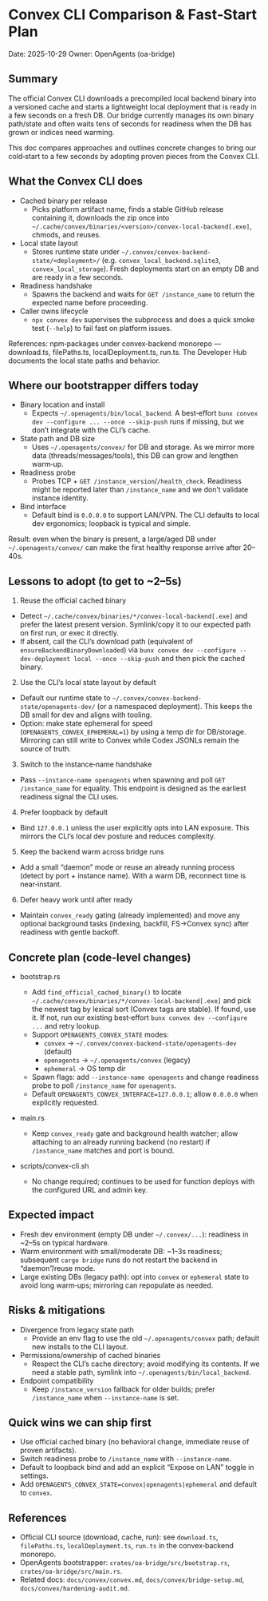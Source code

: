 # Convex CLI Comparison & Fast‑Start Plan

Date: 2025-10-29
Owner: OpenAgents (oa-bridge)

## Summary

The official Convex CLI downloads a precompiled local backend binary into a versioned cache and starts a lightweight local deployment that is ready in a few seconds on a fresh DB. Our bridge currently manages its own binary path/state and often waits tens of seconds for readiness when the DB has grown or indices need warming.

This doc compares approaches and outlines concrete changes to bring our cold‑start to a few seconds by adopting proven pieces from the Convex CLI.

## What the Convex CLI does

- Cached binary per release
  - Picks platform artifact name, finds a stable GitHub release containing it, downloads the zip once into `~/.cache/convex/binaries/<version>/convex-local-backend[.exe]`, chmods, and reuses.
- Local state layout
  - Stores runtime state under `~/.convex/convex-backend-state/<deployment>/` (e.g. `convex_local_backend.sqlite3`, `convex_local_storage`). Fresh deployments start on an empty DB and are ready in a few seconds.
- Readiness handshake
  - Spawns the backend and waits for `GET /instance_name` to return the expected name before proceeding.
- Caller owns lifecycle
  - `npx convex dev` supervises the subprocess and does a quick smoke test (`--help`) to fail fast on platform issues.

References: npm‑packages under convex‑backend monorepo — download.ts, filePaths.ts, localDeployment.ts, run.ts. The Developer Hub documents the local state paths and behavior.

## Where our bootstrapper differs today

- Binary location and install
  - Expects `~/.openagents/bin/local_backend`. A best‑effort `bunx convex dev --configure ... --once --skip-push` runs if missing, but we don’t integrate with the CLI’s cache.
- State path and DB size
  - Uses `~/.openagents/convex/` for DB and storage. As we mirror more data (threads/messages/tools), this DB can grow and lengthen warm‑up.
- Readiness probe
  - Probes TCP + `GET /instance_version`/`/health_check`. Readiness might be reported later than `/instance_name` and we don’t validate instance identity.
- Bind interface
  - Default bind is `0.0.0.0` to support LAN/VPN. The CLI defaults to local dev ergonomics; loopback is typical and simple.

Result: even when the binary is present, a large/aged DB under `~/.openagents/convex/` can make the first healthy response arrive after 20–40s.

## Lessons to adopt (to get to ~2–5s)

1) Reuse the official cached binary
- Detect `~/.cache/convex/binaries/*/convex-local-backend[.exe]` and prefer the latest present version. Symlink/copy it to our expected path on first run, or exec it directly.
- If absent, call the CLI’s download path (equivalent of `ensureBackendBinaryDownloaded`) via `bunx convex dev --configure --dev-deployment local --once --skip-push` and then pick the cached binary.

2) Use the CLI’s local state layout by default
- Default our runtime state to `~/.convex/convex-backend-state/openagents-dev/` (or a namespaced deployment). This keeps the DB small for dev and aligns with tooling.
- Option: make state ephemeral for speed (`OPENAGENTS_CONVEX_EPHEMERAL=1`) by using a temp dir for DB/storage. Mirroring can still write to Convex while Codex JSONLs remain the source of truth.

3) Switch to the instance‑name handshake
- Pass `--instance-name openagents` when spawning and poll `GET /instance_name` for equality. This endpoint is designed as the earliest readiness signal the CLI uses.

4) Prefer loopback by default
- Bind `127.0.0.1` unless the user explicitly opts into LAN exposure. This mirrors the CLI’s local dev posture and reduces complexity.

5) Keep the backend warm across bridge runs
- Add a small “daemon” mode or reuse an already running process (detect by port + instance name). With a warm DB, reconnect time is near‑instant.

6) Defer heavy work until after ready
- Maintain `convex_ready` gating (already implemented) and move any optional background tasks (indexing, backfill, FS→Convex sync) after readiness with gentle backoff.

## Concrete plan (code‑level changes)

- bootstrap.rs
  - Add `find_official_cached_binary()` to locate `~/.cache/convex/binaries/*/convex-local-backend[.exe]` and pick the newest tag by lexical sort (Convex tags are stable). If found, use it. If not, run our existing best‑effort `bunx convex dev --configure ...` and retry lookup.
  - Support `OPENAGENTS_CONVEX_STATE` modes:
    - `convex` → `~/.convex/convex-backend-state/openagents-dev` (default)
    - `openagents` → `~/.openagents/convex` (legacy)
    - `ephemeral` → OS temp dir
  - Spawn flags: add `--instance-name openagents` and change readiness probe to poll `/instance_name` for `openagents`.
  - Default `OPENAGENTS_CONVEX_INTERFACE=127.0.0.1`; allow `0.0.0.0` when explicitly requested.

- main.rs
  - Keep `convex_ready` gate and background health watcher; allow attaching to an already running backend (no restart) if `/instance_name` matches and port is bound.

- scripts/convex-cli.sh
  - No change required; continues to be used for function deploys with the configured URL and admin key.

## Expected impact

- Fresh dev environment (empty DB under `~/.convex/...`): readiness in ~2–5s on typical hardware.
- Warm environment with small/moderate DB: ~1–3s readiness; subsequent `cargo bridge` runs do not restart the backend in “daemon”/reuse mode.
- Large existing DBs (legacy path): opt into `convex` or `ephemeral` state to avoid long warm‑ups; mirroring can repopulate as needed.

## Risks & mitigations

- Divergence from legacy state path
  - Provide an env flag to use the old `~/.openagents/convex` path; default new installs to the CLI layout.
- Permissions/ownership of cached binaries
  - Respect the CLI’s cache directory; avoid modifying its contents. If we need a stable path, symlink into `~/.openagents/bin/local_backend`.
- Endpoint compatibility
  - Keep `/instance_version` fallback for older builds; prefer `/instance_name` when `--instance-name` is set.

## Quick wins we can ship first

- Use official cached binary (no behavioral change, immediate reuse of proven artifacts).
- Switch readiness probe to `/instance_name` with `--instance-name`.
- Default to loopback bind and add an explicit “Expose on LAN” toggle in settings.
- Add `OPENAGENTS_CONVEX_STATE=convex|openagents|ephemeral` and default to `convex`.

## References

- Official CLI source (download, cache, run): see `download.ts`, `filePaths.ts`, `localDeployment.ts`, `run.ts` in the convex‑backend monorepo.
- OpenAgents bootstrapper: `crates/oa-bridge/src/bootstrap.rs`, `crates/oa-bridge/src/main.rs`.
- Related docs: `docs/convex/convex.md`, `docs/convex/bridge-setup.md`, `docs/convex/hardening-audit.md`.

